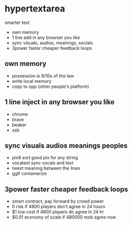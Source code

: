# hypertextarea
smarter text
* own memory
* 1 line add in any browser you like
* sync visuals, audios, meanings, socials
* 3power faster cheaper feedback loops

## own memory 
* possession is 9/10s of the law
* write local memory
* copy to opp (other people's platform)

## 1 line inject in any browser you like
* chrome
* brave
* beaker
* ssb

## sync visuals audios meanings peoples
* pix8 sort good pix for any string
* vocatext sync vocals and text
* twext meaning between the lines
* ggif containerize

## 3power faster cheaper feedback loops
* smart contract, pay forward by crowd power
* 0 risk if 4800 players don't agree in 24 hours
* $1 low cost if 4800 players do agree in 24 hr
* $0.01 economy of scale if 480000 mob agree now
